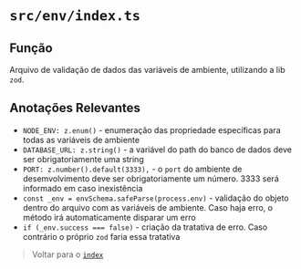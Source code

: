 # `src/env/index.ts`

## Função

Arquivo de validação de dados das variáveis de ambiente, utilizando a lib `zod`.

## Anotações Relevantes

- `NODE_ENV: z.enum()` - enumeração das propriedade específicas para todas as variáveis de ambiente
- `DATABASE_URL: z.string()` - a variável do path do banco de dados deve ser obrigatoriamente uma string
- `PORT: z.number().default(3333),` - o `port` do ambiente de desemvolvimento deve ser obrigatoriamente um número. 3333 será informado em caso inexistência
- `const _env = envSchema.safeParse(process.env)` - validação do objeto dentro do arquivo com as variáveis de ambiente. Caso haja erro, o método irá automaticamente disparar um erro
- `if (_env.success === false)` - criação da tratativa de erro. Caso contrário o próprio `zod` faria essa tratativa

> Voltar para o [`index`](../../../index.md)
